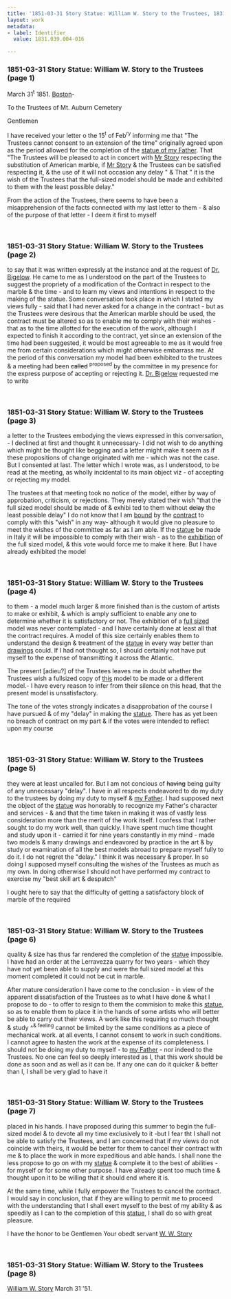 ```yaml
---
title: '1851-03-31 Story Statue: William W. Story to the Trustees, 1831.039.004-016'
layout: work
metadata:
- label: Identifier
  value: 1831.039.004-016

---
```

<div class="pages">
<div id="page-1130644">
<h3><a name="page-1130644">1851-03-31 Story Statue: William W. Story to the Trustees (page 1)</a></h3>
<div class="page-content">
<p><date when='1851-03-31'>March 31<sup>t</sup> 1851</date>.  <a href='/pages/subjects/52559' title='Boston, MA'>Boston</a>-</p>
<p>To the Trustees of Mt. Auburn Cemetery</p>
<p>Gentlemen</p>
<p>I have received your letter o the 15<sup>t</sup> of Feb<sup>ry</sup><span class='line-break'> </span>informing me that "The Trustees cannot consent to an <span class='line-break'> </span>extension of the time" originally agreed upon as the <span class='line-break'> </span>period allowed for the completion of the <a href='/pages/subjects/56255' title='Joseph Story Statue'>statue of <span class='line-break'> </span>my Father</a>. That "The Trustees will be pleased to <span class='line-break'> </span>act in concert with <a href='/pages/subjects/53238' title='Story, William W.'>Mr Story</a> respecting the substi<span class='line-break'></span>tution of American marble, if <a href='/pages/subjects/53238' title='Story, William W.'>Mr Story</a> &amp; the Trus<span class='line-break'></span>tees can be satisfied respecting it, &amp;  the use of it <span class='line-break'> </span>will not occasion any delay " &amp; That " it is the wish <span class='line-break'> </span>of the Trustees that the full-sized model should<span class='line-break'> </span>be made and exhibited to them with the least possible<span class='line-break'> </span>delay."</p>
<p>From the action of the Trustees, there <span class='line-break'> </span>seems to have been a misapprehension of the facts<span class='line-break'> </span>connected with my last letter to them  - &amp; also of the <span class='line-break'> </span>purpose of that letter - I deem it first to myself<span class='line-break'> </span></p>
</div>
</div>
<br />
<div id="page-1130645">
<h3><a name="page-1130645">1851-03-31 Story Statue: William W. Story to the Trustees (page 2)</a></h3>
<div class="page-content">
<p>to say that it was written expressly at the instance<span class='line-break'> </span>and at the request of <a href='/pages/subjects/52529' title='Bigelow, Jacob'>Dr. Bigelow</a>.  He came to me <span class='line-break'> </span>as I understood on the part of the Trustees to suggest<span class='line-break'> </span>the propriety of a modification of the Contract in <span class='line-break'> </span>respect to the marble &amp; the time - and to learn my<span class='line-break'> </span>views and intentions in respect to the making of the <span class='line-break'> </span>statue. Some conversation took place in which I<span class='line-break'> </span>stated my views fully - said that I had never <span class='line-break'> </span>asked for a change in the contract - but as the Trus<span class='line-break'></span>tees were desirous that the American marble should <span class='line-break'> </span>be used, the contract must be altered so as to enable <span class='line-break'> </span>me to comply with their wishes - that as to the <span class='line-break'> </span>time allotted for the execution of the work, although I <span class='line-break'> </span>expected to finish it according to the contract, yet <span class='line-break'> </span>since an extension of the time had been sug<span class='line-break'></span>gested, it would be most agreeable to me as it would <span class='line-break'> </span>free me from certain considerations which might other<span class='line-break'></span>wise embarrass me.  At the period of this conversa<span class='line-break'></span>tion my model had been exhibited to the trustees<span class='line-break'> </span>&amp; a meeting had been <del>called</del> <sup>proposed</sup> by the committee<span class='line-break'> </span>in my  presence for the express purpose of accepting <span class='line-break'> </span>or rejecting it.  <a href='/pages/subjects/52529' title='Bigelow, Jacob'>Dr. Bigelow</a> requested me to write</p>
</div>
</div>
<br />
<div id="page-1130646">
<h3><a name="page-1130646">1851-03-31 Story Statue: William W. Story to the Trustees (page 3)</a></h3>
<div class="page-content">
<p>a letter to the Trustees embodying the views<span class='line-break'> </span>expressed in this conversation, - I declined at first <span class='line-break'> </span>and thought it unnecessary-  I did not wish to <span class='line-break'> </span>do anything which might be thought like begging<span class='line-break'> </span>and a letter might make it seem as if these propo<span class='line-break'></span>sitions of change originated with me - which was not <span class='line-break'> </span>the case.  But I consented at last.  The letter which <span class='line-break'> </span>I wrote was, as I understood, to be read at the <span class='line-break'> </span>meeting, as wholly incidental to its main object <span class='line-break'></span>viz - of accepting or rejecting my model.</p>
<p>The trustees at that meeting took no no<span class='line-break'></span>tice of the model, either by way of approbation,<span class='line-break'> </span>criticism, or rejections.  They merely stated their wish <span class='line-break'> </span>"that the full sized model should be made of &amp; exhibi<span class='line-break'> </span>ted to them without <del>delay</del> the least possible delay"<span class='line-break'> </span>I do not know that I am <ins>bound</ins> by the <ins>con<span class='line-break'></span>tract</ins> to comply with this "wish" in any way- al<span class='line-break'></span>though it would give no pleasure to meet the wishes<span class='line-break'> </span>of the committee as far as I am able.  If the <a href='/pages/subjects/56255' title='Joseph Story Statue'><!--Story-->statue</a><span class='line-break'> </span>be made in Italy it will be impossible to com<span class='line-break'></span>ply with their wish - as to the <ins>exhibition</ins> of the full<span class='line-break'> </span>sized model, &amp; this vote would force me to make it <span class='line-break'> </span>here.  But I have already exhibited the model<span class='line-break'> </span></p>
</div>
</div>
<br />
<div id="page-1130647">
<h3><a name="page-1130647">1851-03-31 Story Statue: William W. Story to the Trustees (page 4)</a></h3>
<div class="page-content">
<p>to them - a model much larger &amp; more finished than <span class='line-break'> </span>is the custom of artists to make or exhibit, &amp; which<span class='line-break'> </span>is amply sufficient to enable any one to determine <span class='line-break'> </span>whether it is satisfactory or not.  The exhibition of <span class='line-break'> </span>a <ins>full sized</ins> model was  never contemplated -   and <span class='line-break'> </span>I have certainly done at least all that the con<span class='line-break'></span>tract requires.  A model of this size certainly en<span class='line-break'></span>ables them to understand the design &amp; treatment of <span class='line-break'> </span>the <a href='/pages/subjects/56255' title='Joseph Story Statue'><!--Story-->statue</a> in every way better than <ins>drawings</ins> could.<span class='line-break'> </span>If I had not thought so, I should certainly not <span class='line-break'> </span>have put myself to the expense of transmitting it <span class='line-break'> </span>across the Atlantic.</p>
<p>The present [adieu?] of the Trustees leaves <span class='line-break'> </span>me in doubt whether the Trustees wish a full<span class='line-break'></span>sized copy of <ins>this</ins> model to be made or a different <span class='line-break'> </span>model.-  I have every reason to infer from their si<span class='line-break'></span>lence on this head, that the present model is un<span class='line-break'></span>satisfactory.</p>
<p>The tone of the votes strongly indicates<span class='line-break'> </span>a disapprobation of the course I have pursued &amp;<span class='line-break'> </span>of my "delay" in making the <a href='/pages/subjects/56255' title='Joseph Story Statue'><!--Story-->statue</a>.  There has <span class='line-break'> </span>as yet been no breach of contract on my part &amp;<span class='line-break'> </span>if the votes were intended to reflect upon my course</p>
</div>
</div>
<br />
<div id="page-1130648">
<h3><a name="page-1130648">1851-03-31 Story Statue: William W. Story to the Trustees (page 5)</a></h3>
<div class="page-content">
<p>they were at least uncalled for.  But I am not <span class='line-break'> </span>concious of <del>having</del> being guilty of any unnecessary <span class='line-break'> </span>"delay".  I have in all respects endeavored to do my <span class='line-break'> </span>duty to the trustees by doing my duty to myself<span class='line-break'> </span>&amp; <a href='/pages/subjects/53237' title='Story, Joseph'>my Father</a>.  I had supposed next the object of the <span class='line-break'> </span><a href='/pages/subjects/56255' title='Joseph Story Statue'><!--Story-->statue</a> was honorably to recognize my Father's char<span class='line-break'></span>acter and services - &amp; and that the time taken in making it <span class='line-break'> </span>was of vastly less consideration more than  the merit of the work<span class='line-break'> </span>itself.  I confess that I rather sought to do my <span class='line-break'> </span>work well, than quickly.  I have spent much time<span class='line-break'> </span>thought and study upon it - carried it for nine years <span class='line-break'> </span>constantly in my mind - made two models &amp; many <span class='line-break'> </span>drawings and endeavored by practice in the art<span class='line-break'> </span>&amp; by study or examination of all the best models <span class='line-break'> </span>abroad to prepare myself fully to do it.  I do <span class='line-break'> </span>not regret the "delay."  I think it was necessary <span class='line-break'> </span>&amp; proper.  In so doing I supposed myself con<span class='line-break'></span>sulting the wishes of the Trustees as much as my <span class='line-break'> </span>own.  In doing otherwise I should not have perfor<span class='line-break'></span>med my contract to exercise my "best skill art <span class='line-break'> </span>&amp; despatch"</p>
<p>I ought here to say that the difficulty <span class='line-break'> </span>of getting a satisfactory block of marble of the required</p>
</div>
</div>
<br />
<div id="page-1130649">
<h3><a name="page-1130649">1851-03-31 Story Statue: William W. Story to the Trustees (page 6)</a></h3>
<div class="page-content">
<p>quality &amp; size has thus far rendered the completion<span class='line-break'> </span>of the <a href='/pages/subjects/56255' title='Joseph Story Statue'><!--Story-->statue</a> impossible.  I have had an order at <span class='line-break'> </span>the Lerravezza quarry for two years - which they have <span class='line-break'> </span>not yet been able to supply and were the full sized <span class='line-break'> </span>model at this moment completed it could not be <span class='line-break'> </span>cut in marble.</p>
<p>After mature consideration I have come <span class='line-break'> </span>to the conclusion - in view of the apparent dissatis<span class='line-break'></span>faction of the Trustees as to what I have done &amp; what<span class='line-break'> </span>I propose to do - to offer to resign to them the com<span class='line-break'></span>mision to make this <a href='/pages/subjects/56255' title='Joseph Story Statue'><!--Story-->statue</a>, so as to enable them to <span class='line-break'> </span>place it in the hands of some artists who will better<span class='line-break'> </span>be able to carry out their views.  A work like this <span class='line-break'> </span>requiring so much thought &amp; study ^<sup>&amp; feeling</sup> cannot be limited <span class='line-break'> </span>by the same conditions as a piece of mechanical work.<span class='line-break'> </span>at all events, I cannot consent to work in such<span class='line-break'> </span>conditions.  I cannot agree to hasten the work at <span class='line-break'> </span>the expense of its completeness. I should not be doing <span class='line-break'> </span>my duty to myself - to <a href='/pages/subjects/53237' title='Story, Joseph'>my Father</a> - nor indeed to <span class='line-break'> </span>the Trustees.  No one can feel so deeply interested <span class='line-break'> </span>as I, that this work should be done as soon and <span class='line-break'> </span>as well as it can be.  If any one can do it quicker <span class='line-break'> </span>&amp; better than I, I shall be very glad to have it</p>
</div>
</div>
<br />
<div id="page-1130650">
<h3><a name="page-1130650">1851-03-31 Story Statue: William W. Story to the Trustees (page 7)</a></h3>
<div class="page-content">
<p>placed in his hands.  I have proposed during <span class='line-break'> </span>this summer to begin the full-sized model &amp; to de<span class='line-break'></span>vote all my time exclusively to it -but I fear tht <span class='line-break'> </span>I shall not be able to satisfy the Trustees, and <span class='line-break'> </span>I am concerned that if my views do not coincide<span class='line-break'> </span>with theirs, it would be better for them to cancel<span class='line-break'> </span>their contract with me &amp; to place the work in <span class='line-break'> </span>more expeditious and able hands.  I shall none the <span class='line-break'> </span>less propose to go on with my <a href='/pages/subjects/56255' title='Joseph Story Statue'><!--Story-->statue</a> &amp; complete <span class='line-break'> </span>it to the best of abilities - for myself or for <span class='line-break'> </span>some other purpose.  I have already spent too much <span class='line-break'> </span>time &amp; thought upon it to be willing that it should<span class='line-break'> </span>end where it is.</p>
<p>At the same time, while I fully em<span class='line-break'></span>power the Trustees to cancel the contract. I would say <span class='line-break'> </span>in conclusion, that if they are willing to permit me <span class='line-break'> </span>to proceed with the understanding that I shall <span class='line-break'> </span>exert myself to the best of my ability &amp; as speedily <span class='line-break'> </span>as I can to the completion of this <a href='/pages/subjects/56255' title='Joseph Story Statue'><!--Story-->statue</a>, I shall <span class='line-break'> </span>do so with great pleasure.</p>
<p>I have the honor to be Gentlemen<span class='line-break'> </span>Your obedt servant <span class='line-break'> </span><a href='/pages/subjects/53238' title='Story, William W.'>W. W. Story</a></p>
</div>
</div>
<br />
<div id="page-1130651">
<h3><a name="page-1130651">1851-03-31 Story Statue: William W. Story to the Trustees (page 8)</a></h3>
<div class="page-content">
<p><a href='/pages/subjects/53238' title='Story, William W.'>William W. Story</a> <span class='line-break'> </span><date when='1851-03-31'>March 31 '51</date>.</p>
</div>
</div>
<br />
</div>
